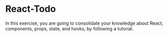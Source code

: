 # React-Todo
In this exercise, you are going to consolidate your knowledge about React, components, props, state, and hooks, by following a tutorial.
